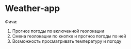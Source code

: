# Weather-app

Фичи:
1. Прогноз погоды по включенной геолокации
2. Смена геолокации по кнопке и прогноз погоды по ней
3. Возможность просматривать температуру и погоду
